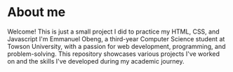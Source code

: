 # About me
Welcome! This is just a small project I did to practice my HTML, CSS, and Javascript I'm Emmanuel Obeng, a third-year Computer Science student at Towson University, with a passion 
for web
development, programming, and problem-solving. This repository showcases various projects I've worked on and the skills I've developed 
during my academic journey.
